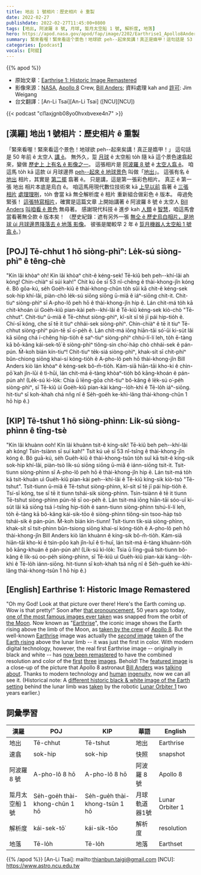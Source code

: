 ```yaml
---
title: 地出 1 號相片：歷史相片 ê 重製
date: 2022-02-27
publishdate: 2022-02-27T11:45:00+0800
tags: [地出, 阿波羅 8 號, 月球, 踅月太空船 1 號, 解析度, 地落]
hero: https://apod.nasa.gov/apod/fap/image/2202/Earthrise1_Apollo8AndersWeigang_960.jpg
summary: 緊來看喔！緊來看這个景色！地球欲 peh--起來矣講！真正是媠甲！這句話是 53 年前 ê 太空人講 ê。
categories: [podcast]
vocals: [阿錕]
---
```


{{% apod %}}

- 原始文章：[Earthrise 1: Historic Image Remastered](https://apod.nasa.gov/apod/ap220227.html)
- 影像來源：[NASA](https://www.nasa.gov/), [Apollo 8](https://www.nasa.gov/mission_pages/apollo/missions/apollo8.html) Crew, [Bill Anders](https://er.jsc.nasa.gov/seh/anders.htm); 資料處理 kah and [許可](https://creativecommons.org/licenses/by/2.0/): Jim Weigang
- 台文翻譯：[An-Li Tsai][An-Li Tsai] ([NCU][NCU])

{{< podcast "cl1axjgnb08yo0hvxbvexe4n7" >}}

## [漢羅] 地出 1 號相片：歷史相片 ê 重製
「緊來看喔！緊來看這个景色！地球欲 peh--起來矣講！真正是媠甲！」
這句話是 50 年前 ê 太空人 [講 ê][that pronouncement]。
無外久，踅 [月球][the Moon] ê 太空船 to̍h 隨 kā 這个景色速翕起來，變做 [歷史上 上有名 ê 影像之一][one of the most famous images ever taken]。
這張相片是 [阿波羅 8 號][Apollo 8] ê [太空人翕 ê][taken by the crew]。
咱這馬 to̍h kā 這款 ùi 月球邊界 [peh--起來 ê 地球景色][Earth rising] 叫做「[地出][Earthrise 1]」。
這張有名 ê [地出][Earthrise 2] 相片，其實是 [第二擺][*second* image] 翕著 ê。
只是講，這是第一張彩色相片。
真正 ê 第一張 地出 相片本底是烏白 ê。
咱這馬用現代數位技術來 kā [上早以前][first] 翕著 ê [三張][three] [相片][images] [處理理咧][now been remastered]，to̍h 會當 kā 無仝解析度 ê 相片 重新組合做彩色 ê 版本。
毋過免緊張！
[這張特寫相片][featured image]，確實是這篇文章 上開始講著 ê 阿波羅 8 號 ê 太空人 [Bill Anders][Bill Anders] [叫咱看 ê 景色][talking about] 無毋著。
感謝現代科技 ê 進步 kah [人類][human] ê [智慧][ingenuity t]，咱這馬會當看著無仝款 ê 版本矣！
（歷史紀錄：遮有另外一張 [無仝 ê 歷史烏白相片，是地球 ùi 月球邊界降落去 ê 地落 影像][different historic black & white image of the Earth setting]。
彼張是閣較早 2 年 ê [踅月機器人太空船 1 號][Lunar Orbiter 1] [翕 ê][taken]。）


## [POJ] Tē-chhut 1 hō siòng-phìⁿ: Le̍k-sú siòng-phìⁿ ê têng-chè
"Kín lâi khòaⁿ o͘h! Kín lâi khòaⁿ chit-ê kéng-sek! Tē-kiû beh peh--khí-lâi ah kóng! Chin-chiàⁿ sī súi kah!"
Chit kú ōe sī 53 nî-chêng ê thài-khong-jîn kóng ê.
Bô gōa-kú, se̍h Goe̍h-kiû ê thài-khong-chûn to̍h sûi kā chit-ê kéng-sek sok-hip khí-lâi, piàn-chò le̍k-sú siōng siōng ū-miâ ê iáⁿ-siōng chit-it.
Chit-tiuⁿ siòng-phìⁿ sī A-pho-lô peh hō ê thài-khong-jîn hip ê.
Lán chit-má to̍h kā chit-khoán ùi Goe̍h-kiû pian-kài peh--khí-lâi ê Tē-kiû kéng-sek kiò-chò "Tē-chhut".
Chit-tiuⁿ ū-miâ ê Tē-chhut siòng-phìⁿ, kî-si̍t sī tē jī pái hip-tio̍h ê.
Chí-sī kóng, che sī tē it tiuⁿ chhái-sek siòng-phìⁿ.
Chin-chiàⁿ ê tē it tiuⁿ Tē-chhut siòng-phìⁿ pún-tē sī o͘-pe̍h ê.
Lán chit-má iōng hiān-tāi só͘-ūi ki-su̍t lâi kā siōng chá í-chêng hip-tio̍h ê saⁿ-tiuⁿ siòng-phìⁿ chhú-lí-lí leh, to̍h ē-tàng kā bô-kâng kái-sek-tō͘ ê siòng-phìⁿ tiông-sin cho͘-ha̍p chò chhái-sek ê pán-pún.
M̄-koh bián kín-tiuⁿ!
Chit-tiuⁿ te̍k-siá siòng-phìⁿ, khak-si̍t sī chit-phiⁿ bûn-chiong siōng khai-sí kóng-tio̍h ê A-pho-lô peh hō thài-khong-jîn Bill Anders kiò lán khòaⁿ ê kéng-sek bô-m̄-tio̍h.
Kám-siā hiān-tāi kho-ki ê chìn-pō͘ kah jîn-lūi ê tì-hūi, lán chit-má ē-tàng khòaⁿ-tio̍h bô kāng-khoán ê pán-pún ah!
(Le̍k-sú kì-lo̍k: Chia ū lēng-gōa chit-tiuⁿ bô-kâng ê le̍k-sú o͘-pe̍h siòng-phìⁿ, sī Tē-kiû ùi Goe̍h-kiû pian-kài kàng--lo̍h-khì ê Tē-lo̍h iáⁿ-siōng.
hit-tiuⁿ sī koh-khah chá nn̄g nî ê Se̍h-goe̍h ke-khì-lâng thài-khong-chûn 1 hō hip ê.)


## [KIP] Tē-tshut 1 hō siòng-phìnn: Li̍k-sú siòng-phìnn ê tîng-tsè
"Kín lâi khuànn ooh! Kín lâi khuànn tsit-ê kíng-sik! Tē-kiû beh peh--khí-lâi ah kóng! Tsin-tsiànn sī suí kah!"
Tsit kú uē sī 53 nî-tsîng ê thài-khong-jîn kóng ê.
Bô guā-kú, se̍h Gue̍h-kiû ê thài-khong-tsûn to̍h suî kā tsit-ê kíng-sik sok-hip khí-lâi, piàn-tsò li̍k-sú siōng siōng ū-miâ ê iánn-siōng tsit-it.
Tsit-tiunn siòng-phìnn sī A-pho-lô peh hō ê thài-khong-jîn hip ê.
Lán tsit-má to̍h kā tsit-khuán uì Gue̍h-kiû pian-kài peh--khí-lâi ê Tē-kiû kíng-sik kiò-tsò "Tē-tshut".
Tsit-tiunn ū-miâ ê Tē-tshut siòng-phìnn, kî-si̍t sī tē jī pái hip-tio̍h ê.
Tsí-sī kóng, tse sī tē it tiunn tshái-sik siòng-phìnn.
Tsin-tsiànn ê tē it tiunn Tē-tshut siòng-phìnn pún-tē sī oo-pe̍h ê.
Lán tsit-má iōng hiān-tāi sóo-uī ki-su̍t lâi kā siōng tsá í-tsîng hip-tio̍h ê sann-tiunn siòng-phìnn tshú-lí-lí leh, to̍h ē-tàng kā bô-kâng kái-sik-tōo ê siòng-phìnn tiông-sin tsoo-ha̍p tsò tshái-sik ê pán-pún.
M̄-koh bián kín-tiunn!
Tsit-tiunn ti̍k-siá siòng-phìnn, khak-si̍t sī tsit-phinn bûn-tsiong siōng khai-sí kóng-tio̍h ê A-pho-lô peh hō thài-khong-jîn Bill Anders kiò lán khuànn ê kíng-sik bô-m̄-tio̍h.
Kám-siā hiān-tāi kho-ki ê tsìn-pōo kah jîn-luī ê tì-huī, lán tsit-má ē-tàng khuànn-tio̍h bô kāng-khuán ê pán-pún ah!
(Li̍k-sú kì-lo̍k: Tsia ū līng-guā tsit-tiunn bô-kâng ê li̍k-sú oo-pe̍h siòng-phìnn, sī Tē-kiû uì Gue̍h-kiû pian-kài kàng--lo̍h-khì ê Tē-lo̍h iánn-siōng.
hit-tiunn sī koh-khah tsá nn̄g nî ê Se̍h-gue̍h ke-khì-lâng thài-khong-tsûn 1 hō hip ê.)

## [English] Earthrise 1: Historic Image Remastered

"Oh my God!
Look at that picture over there!
Here's the Earth coming up.
Wow is that pretty!" Soon after [that pronouncement][that pronouncement], 50 years ago today, [one of the most famous images ever taken][one of the most famous images ever taken] was snapped from the orbit of [the Moon][the Moon].
Now known as "[Earthrise][Earthrise 1]", the iconic image shows the Earth rising above the limb of the Moon, as [taken by the crew][taken by the crew] of [Apollo 8][Apollo 8].
But the well-known [Earthrise][Earthrise 2] image was actually the [*second* image][*second* image] taken of the [Earth rising][Earth rising] above the lunar limb -- it was just the first in color.
With modern digital technology, however, the real first Earthrise image -- originally in black and white -- has [now been remastered][now been remastered] to have the combined resolution and color of the [first][first] [three][three] [images][images].
Behold!
The [featured image][featured image] is a close-up of the picture that Apollo 8 astronaut [Bill Anders][Bill Anders] was [talking about][talking about].
Thanks to modern technology and [human][human] [ingenuity][ingenuity e], now we can all see it.
(Historical note: A [different historic black & white image of the Earth setting][different historic black & white image of the Earth setting] behind the lunar limb was [taken][taken] by the robotic [Lunar Orbiter 1][Lunar Orbiter 1] two years earlier.)

## 詞彙學習

|漢羅|POJ|KIP|華語|English|
|-|-|-|-|-|
|地出|Tē-chhut|Tē-tshut|地出|Earthrise|
|速翕|sok-hip|sok-hip|快照|snapshot|
|阿波羅 8 號|A-pho-lô 8 hō|A-pho-lô 8 hō|阿波羅 8 號|Apollo 8|
|踅月太空船 1 號|Se̍h-goe̍h thài-khong-chûn 1 hō|Se̍h-gue̍h thài-khong-tsûn 1 hō|月球軌道器1號|Lunar Orbiter 1|
|解析度|kái-sek-tō͘|kái-sik-tōo|解析度|resolution|
|地落|Tē-lo̍h|Tē-lo̍h|地落|Earthset|

{{% /apod %}}
[An-Li Tsai]: mailto:thianbun.taigi@gmail.com
[NCU]: https://www.astro.ncu.edu.tw


[that pronouncement]:https://history.nasa.gov/afj/ap08fj/16day4_orbit4.html
[one of the most famous images ever taken]:https://time.com/5479821/earthrise-picture-history-apollo-8/
[the Moon]:https://solarsystem.nasa.gov/moons/earths-moon/overview/
[Earthrise 1]:https://en.wikipedia.org/wiki/Earthrise
[taken by the crew]:https://www.smithsonianmag.com/science-nature/who-took-legendary-earthrise-photo-apollo-8-180967505/
[Apollo 8]:https://www.nasa.gov/mission_pages/apollo/missions/apollo8.html
[Earthrise 2]:https://apod.nasa.gov/apod/ap150906.html
[*second* image]:https://svs.gsfc.nasa.gov/cgi-bin/details.cgi?aid=4593
[Earth rising]:https://apod.nasa.gov/apod/ap181223.html
[now been remastered]:https://jw9c.blogspot.com/2018/01/earthrise-1.html
[first]:https://archive.org/details/as08-13-2329
[three]:https://archive.org/details/as08-14-2383
[images]:https://archive.org/details/as08-14-2384
[featured image]:https://photos.app.goo.gl/OinnT83WZE7TSW3K2
[Bill Anders]:https://www.universetoday.com/13804/apollo-8-astronaut-bill-anders-reflects-on-earthrise-picture/
[talking about]:https://historycollection.jsc.nasa.gov/JSCHistoryPortal/history/oral_histories/AndersWA/AndersWA_10-8-97.htm
[human]:https://apod.nasa.gov/apod/ap190818.html
[ingenuity e]:https://apod.nasa.gov/apod/ap210701.html
[ingenuity t]:https://apod.nasa.gov/apod/ap210701.html
[different historic black & white image of the Earth setting]:https://apod.nasa.gov/apod/ap160827.html
[taken]:https://en.wikipedia.org/wiki/Earthrise#/media/File:First_View_of_Earth_from_Moon_-_reprocessed_wide.jpg
[Lunar Orbiter 1]:https://solarsystem.nasa.gov/missions/lunar-orbiter-1/in-depth/
